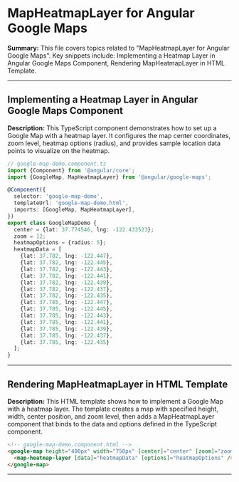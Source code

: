 # MapHeatmapLayer for Angular Google Maps

**Summary:** This file covers topics related to "MapHeatmapLayer for Angular Google Maps". Key snippets include: Implementing a Heatmap Layer in Angular Google Maps Component, Rendering MapHeatmapLayer in HTML Template.

---

## Implementing a Heatmap Layer in Angular Google Maps Component

**Description:** This TypeScript component demonstrates how to set up a Google Map with a heatmap layer. It configures the map center coordinates, zoom level, heatmap options (radius), and provides sample location data points to visualize on the heatmap.

```typescript
// google-map-demo.component.ts
import {Component} from '@angular/core';
import {GoogleMap, MapHeatmapLayer} from '@angular/google-maps';

@Component({
  selector: 'google-map-demo',
  templateUrl: 'google-map-demo.html',
  imports: [GoogleMap, MapHeatmapLayer],
})
export class GoogleMapDemo {
  center = {lat: 37.774546, lng: -122.433523};
  zoom = 12;
  heatmapOptions = {radius: 5};
  heatmapData = [
    {lat: 37.782, lng: -122.447},
    {lat: 37.782, lng: -122.445},
    {lat: 37.782, lng: -122.443},
    {lat: 37.782, lng: -122.441},
    {lat: 37.782, lng: -122.439},
    {lat: 37.782, lng: -122.437},
    {lat: 37.782, lng: -122.435},
    {lat: 37.785, lng: -122.447},
    {lat: 37.785, lng: -122.445},
    {lat: 37.785, lng: -122.443},
    {lat: 37.785, lng: -122.441},
    {lat: 37.785, lng: -122.439},
    {lat: 37.785, lng: -122.437},
    {lat: 37.785, lng: -122.435}
  ];
}
```

---

## Rendering MapHeatmapLayer in HTML Template

**Description:** This HTML template shows how to implement a Google Map with a heatmap layer. The template creates a map with specified height, width, center position, and zoom level, then adds a MapHeatmapLayer component that binds to the data and options defined in the TypeScript component.

```html
<!-- google-map-demo.component.html -->
<google-map height="400px" width="750px" [center]="center" [zoom]="zoom">
  <map-heatmap-layer [data]="heatmapData" [options]="heatmapOptions" />
</google-map>
```

---
